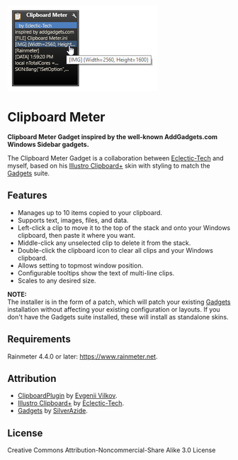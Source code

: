 ![](Images/Clipboard-Meter.png)
# Clipboard Meter
**Clipboard Meter Gadget inspired by the well-known AddGadgets.com Windows Sidebar gadgets.**

The Clipboard Meter Gadget is a collaboration between [Eclectic-Tech](https://eclectic-tech.deviantart.com) and myself, based on his [Illustro Clipboard+](http://fav.me/daoug6l) skin with styling to match the [Gadgets](https://github.com/SilverAzide/Gadgets) suite.

## Features
* Manages up to 10 items copied to your clipboard.
* Supports text, images, files, and data.
* Left-click a clip to move it to the top of the stack and onto your Windows clipboard, then paste it where you want.
* Middle-click any unselected clip to delete it from the stack.
* Double-click the clipboard icon to clear all clips and your Windows clipboard.
* Allows setting to topmost window position.
* Configurable tooltips show the text of multi-line clips.
* Scales to any desired size.

**NOTE:**<br>
The installer is in the form of a patch, which will patch your existing [Gadgets](https://github.com/SilverAzide/Gadgets) installation without affecting your existing configuration or layouts. If you don't have the Gadgets suite installed, these will install as standalone skins.

## Requirements
Rainmeter 4.4.0 or later: <https://www.rainmeter.net>.<br>

## Attribution
* [ClipboardPlugin](https://forum.rainmeter.net/viewtopic.php?p=112095#p112095) by [Evgenii Vilkov](https://zzeneg.deviantart.com).
* [Illustro Clipboard+](http://fav.me/daoug6l) by [Eclectic-Tech](https://eclectic-tech.deviantart.com).
* [Gadgets](https://github.com/SilverAzide/Gadgets) by [SilverAzide](https://github.com/SilverAzide).

## License
Creative Commons Attribution-Noncommercial-Share Alike 3.0 License
